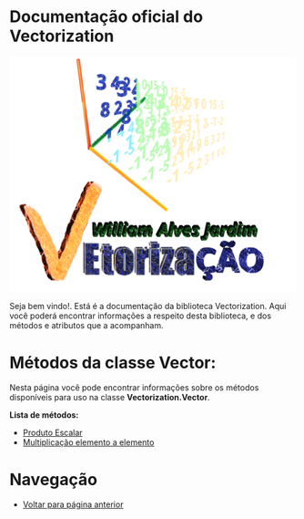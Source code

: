 # Documentação oficial do Vectorization
![Logo do projeto](https://github.com/WilliamJardim/Vectorization/blob/main/imagens/logo512x512.png)

Seja bem vindo!. Está é a documentação da biblioteca Vectorization.
Aqui você poderá encontrar informações a respeito desta biblioteca, e dos métodos e atributos que a acompanham.

# Métodos da classe Vector:
Nesta página você pode encontrar informações sobre os métodos disponíveis para uso na classe **Vectorization.Vector**.

**Lista de métodos:**
 - [Produto Escalar](ProdutoEscalar/page.md)
 - [Multiplicação elemento a elemento](Multiplicacao/page.md)

# Navegação
* [Voltar para página anterior](../page.md)